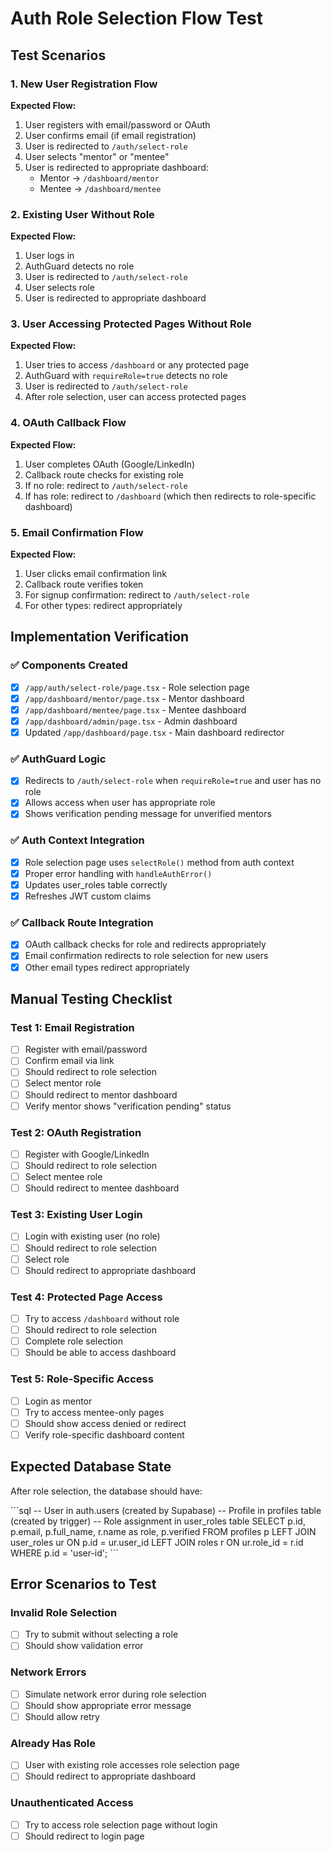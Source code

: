 # Auth Role Selection Flow Test

## Test Scenarios

### 1. New User Registration Flow
**Expected Flow:**
1. User registers with email/password or OAuth
2. User confirms email (if email registration)
3. User is redirected to `/auth/select-role`
4. User selects "mentor" or "mentee"
5. User is redirected to appropriate dashboard:
   - Mentor → `/dashboard/mentor`
   - Mentee → `/dashboard/mentee`

### 2. Existing User Without Role
**Expected Flow:**
1. User logs in
2. AuthGuard detects no role
3. User is redirected to `/auth/select-role`
4. User selects role
5. User is redirected to appropriate dashboard

### 3. User Accessing Protected Pages Without Role
**Expected Flow:**
1. User tries to access `/dashboard` or any protected page
2. AuthGuard with `requireRole=true` detects no role
3. User is redirected to `/auth/select-role`
4. After role selection, user can access protected pages

### 4. OAuth Callback Flow
**Expected Flow:**
1. User completes OAuth (Google/LinkedIn)
2. Callback route checks for existing role
3. If no role: redirect to `/auth/select-role`
4. If has role: redirect to `/dashboard` (which then redirects to role-specific dashboard)

### 5. Email Confirmation Flow
**Expected Flow:**
1. User clicks email confirmation link
2. Callback route verifies token
3. For signup confirmation: redirect to `/auth/select-role`
4. For other types: redirect appropriately

## Implementation Verification

### ✅ Components Created
- [x] `/app/auth/select-role/page.tsx` - Role selection page
- [x] `/app/dashboard/mentor/page.tsx` - Mentor dashboard
- [x] `/app/dashboard/mentee/page.tsx` - Mentee dashboard
- [x] `/app/dashboard/admin/page.tsx` - Admin dashboard
- [x] Updated `/app/dashboard/page.tsx` - Main dashboard redirector

### ✅ AuthGuard Logic
- [x] Redirects to `/auth/select-role` when `requireRole=true` and user has no role
- [x] Allows access when user has appropriate role
- [x] Shows verification pending message for unverified mentors

### ✅ Auth Context Integration
- [x] Role selection page uses `selectRole()` method from auth context
- [x] Proper error handling with `handleAuthError()`
- [x] Updates user_roles table correctly
- [x] Refreshes JWT custom claims

### ✅ Callback Route Integration
- [x] OAuth callback checks for role and redirects appropriately
- [x] Email confirmation redirects to role selection for new users
- [x] Other email types redirect appropriately

## Manual Testing Checklist

### Test 1: Email Registration
- [ ] Register with email/password
- [ ] Confirm email via link
- [ ] Should redirect to role selection
- [ ] Select mentor role
- [ ] Should redirect to mentor dashboard
- [ ] Verify mentor shows "verification pending" status

### Test 2: OAuth Registration
- [ ] Register with Google/LinkedIn
- [ ] Should redirect to role selection
- [ ] Select mentee role
- [ ] Should redirect to mentee dashboard

### Test 3: Existing User Login
- [ ] Login with existing user (no role)
- [ ] Should redirect to role selection
- [ ] Select role
- [ ] Should redirect to appropriate dashboard

### Test 4: Protected Page Access
- [ ] Try to access `/dashboard` without role
- [ ] Should redirect to role selection
- [ ] Complete role selection
- [ ] Should be able to access dashboard

### Test 5: Role-Specific Access
- [ ] Login as mentor
- [ ] Try to access mentee-only pages
- [ ] Should show access denied or redirect
- [ ] Verify role-specific dashboard content

## Expected Database State

After role selection, the database should have:

\`\`\`sql
-- User in auth.users (created by Supabase)
-- Profile in profiles table (created by trigger)
-- Role assignment in user_roles table
SELECT 
  p.id,
  p.email,
  p.full_name,
  r.name as role,
  p.verified
FROM profiles p
LEFT JOIN user_roles ur ON p.id = ur.user_id
LEFT JOIN roles r ON ur.role_id = r.id
WHERE p.id = 'user-id';
\`\`\`

## Error Scenarios to Test

### Invalid Role Selection
- [ ] Try to submit without selecting a role
- [ ] Should show validation error

### Network Errors
- [ ] Simulate network error during role selection
- [ ] Should show appropriate error message
- [ ] Should allow retry

### Already Has Role
- [ ] User with existing role accesses role selection page
- [ ] Should redirect to appropriate dashboard

### Unauthenticated Access
- [ ] Try to access role selection page without login
- [ ] Should redirect to login page
